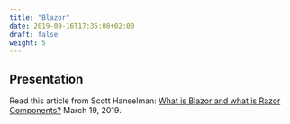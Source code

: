 ```yaml
---
title: "Blazor"
date: 2019-09-16T17:35:08+02:00
draft: false
weight: 5
---
```


## Presentation

Read this article from Scott Hanselman: [What is Blazor and what is Razor Components?](https://www.hanselman.com/blog/WhatIsBlazorAndWhatIsRazorComponents.aspx) March 19, 2019.
